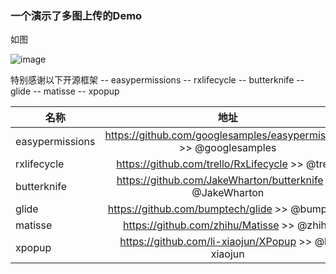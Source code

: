 ### 一个演示了多图上传的Demo

如图

![image](https://github.com/957919019/UploadPic/blob/master/111.gif)

特别感谢以下开源框架
-- easypermissions
-- rxlifecycle
-- butterknife
-- glide
-- matisse
-- xpopup

名称|地址
--|:--:
easypermissions | https://github.com/googlesamples/easypermissions >> @googlesamples
rxlifecycle | https://github.com/trello/RxLifecycle >> @trello
butterknife | https://github.com/JakeWharton/butterknife >> @JakeWharton
glide | https://github.com/bumptech/glide >> @bumptech
matisse | https://github.com/zhihu/Matisse  >> @zhihu 
xpopup | https://github.com/li-xiaojun/XPopup  >> @li-xiaojun 
